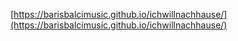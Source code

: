 [https://barisbalcimusic.github.io/ichwillnachhause/](https://barisbalcimusic.github.io/ichwillnachhause/)
